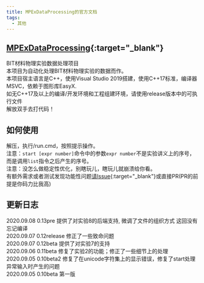 ```yaml
---
title: MPExDataProcessing的官方文档
tags: 
  - 其他
---
```


## [MPExDataProcessing](https://github.com/AmachiInori/MPExDataProcessing){:target="_blank"}

BIT材料物理实验数据处理项目  
本项目为自动化处理BIT材料物理实验的数据而作。  
本项目宿主语言是C++，使用Visual Studio 2019搭建，使用C++17标准，编译器MSVC，依赖于图形库EasyX.  
如无C++17及以上的编译/开发环境和工程组建环境，请使用release版本中的可执行文件  
解放双手去打代码！  

## 如何使用

解压，执行/run.cmd，按照提示操作。  
注意：`start [expr number]`命令中的参数`expr number`不是实验讲义上的序号，而是调用`list`指令之后产生的序号。  
注意：没怎么做稳定性优化，别瞎玩儿，瞎玩儿就崩溃给你看。  
有额外需求或者测试发现功能性问题[请Issue](https://github.com/AmachiInori/MPExDataProcessing/issues){:target="_blank"}或直接PR(PR的前提是你码力比我高)  

## 更新日志

2020.09.08 0.13pre 提供了对实验8的后端支持, 微调了文件的组织方式 这回没有忘记编译  
2020.09.07 0.12release 修正了一些致命问题  
2020.09.07 0.12beta 提供了对实验7的支持  
2020.09.06 0.11beta 修复了实验2的功能；修正了一些细节上的处理  
2020.09.05 0.10beta2 修复了在unicode字符集上的显示错误，修复了start处理异常输入时产生的问题  
2020.09.05 0.10beta 第一版  
